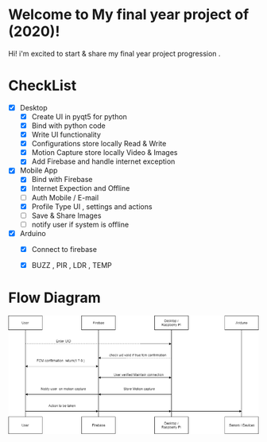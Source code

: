 # Welcome to My final year project of (2020)!

Hi! i'm excited to start & share my final year project progression .

# CheckList

- [x] Desktop
    - [x] Create UI in pyqt5 for python
    - [x] Bind with python code 
    - [x] Write UI functionality 
    - [x] Configurations store locally Read & Write
    - [x] Motion Capture store locally Video & Images
    - [x] Add Firebase and handle internet exception
- [x] Mobile App
    - [x] Bind with Firebase
    - [x] Internet Expection and Offline 
    - [ ] Auth Mobile / E-mail
    - [x] Profile Type UI , settings and actions 
    - [ ] Save & Share Images
    - [ ] notify user if system is offline 
- [x]  Arduino
    - [x] Connect to firebase
    - [x] BUZZ , PIR , LDR , TEMP



# Flow Diagram
![](https://github.com/NishantGhanate/FinalYearProject/blob/master/Desktop/UI/Assests/FlowDiagram.png)